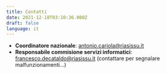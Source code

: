 ```yaml
---
title: Contatti
date: 2021-12-18T03:10:36.000Z
draft: false
language: it
---
```


<!-- @format -->

- **Coordinatore nazionale**: antonio.cariola@riasissu.it
- **Responsabile commisione servizi informatici**: francesco.decataldo@riasissu.it (contattare per segnalare malfunzionamenti...)